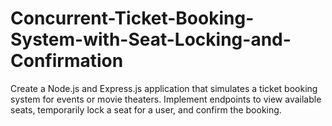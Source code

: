 # Concurrent-Ticket-Booking-System-with-Seat-Locking-and-Confirmation
Create a Node.js and Express.js application that simulates a ticket booking system for events or movie theaters. Implement endpoints to view available seats, temporarily lock a seat for a user, and confirm the booking. 
